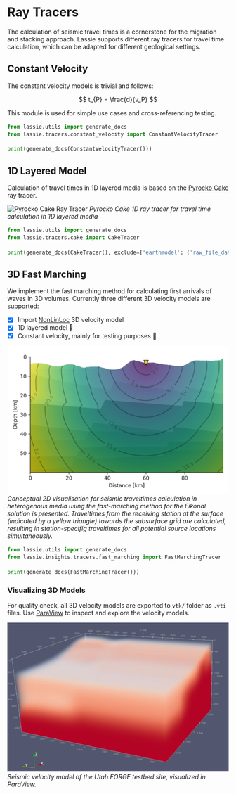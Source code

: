 # Ray Tracers

The calculation of seismic travel times is a cornerstone for the migration and stacking approach. Lassie supports different ray tracers for travel time calculation, which can be adapted for different geological settings.

## Constant Velocity

The constant velocity models is trivial and follows:

$$
t_{P} = \frac{d}{v_P}
$$

This module is used for simple use cases and cross-referencing testing.

```python exec='on'
from lassie.utils import generate_docs
from lassie.tracers.constant_velocity import ConstantVelocityTracer

print(generate_docs(ConstantVelocityTracer()))
```

## 1D Layered Model

Calculation of travel times in 1D layered media is based on the [Pyrocko Cake](https://pyrocko.org/docs/current/apps/cake/manual.html#command-line-examples) ray tracer.

![Pyrocko Cake Ray Tracer](https://pyrocko.org/docs/current/_images/cake_plot_example_2.png)
*Pyrocko Cake 1D ray tracer for travel time calculation in 1D layered media*

```python exec='on'
from lassie.utils import generate_docs
from lassie.tracers.cake import CakeTracer

print(generate_docs(CakeTracer(), exclude={'earthmodel': {'raw_file_data'}}))
```

## 3D Fast Marching

We implement the fast marching method for calculating first arrivals of waves in 3D volumes. Currently three different 3D velocity models are supported:

* [x] Import [NonLinLoc](http://alomax.free.fr/nlloc/) 3D velocity model
* [x] 1D layered model 🥞
* [x] Constant velocity, mainly for testing purposes 🥼

![Fast Marhing Concept](../images/fmm-concept.webp)
*Conceptual 2D visualisation for seismic traveltimes calculation in heterogenous media using the fast-marching method for the Eikonal solution is presented. Traveltimes from the receiving station at the surface (indicated by a yellow triangle) towards the subsurface grid are calculated, resulting in station-specifig traveltimes for all potential source locations simultaneously.*

```python exec='on'
from lassie.utils import generate_docs
from lassie.insights.tracers.fast_marching import FastMarchingTracer

print(generate_docs(FastMarchingTracer()))
```

### Visualizing 3D Models

For quality check, all 3D velocity models are exported to `vtk/` folder as `.vti` files. Use [ParaView](https://www.paraview.org/) to inspect and explore the velocity models.

![Velocity model FORGE](../images/FORGE-velocity-model.webp)
*Seismic velocity model of the Utah FORGE testbed site, visualized in ParaView.*
